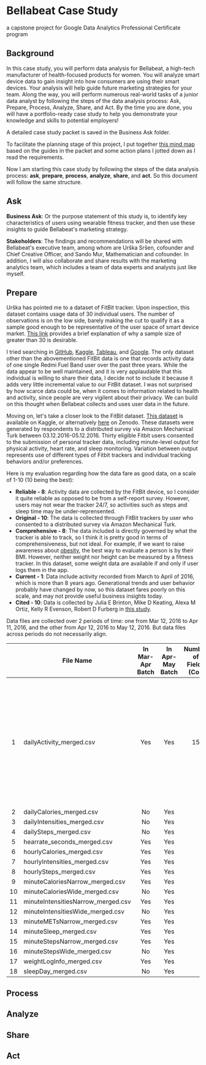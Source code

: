# Bellabeat Case Study
a capstone project for Google Data Analytics Professional Certificate program

## Background
In this case study, you will perform data analysis for Bellabeat, a high-tech manufacturer of health-focused products for women. You will analyze smart device data to gain insight into how consumers are using their smart devices. Your analysis will help guide future marketing strategies for your team. Along the way, you will perform numerous real-world tasks of a junior data analyst by following the steps of the data analysis process: Ask, Prepare, Process, Analyze, Share, and Act. By the time you are done, you will have a portfolio-ready case study to help you demonstrate your knowledge and skills to potential employers!

A detailed case study packet is saved in the Business Ask folder.

To facilitate the planning stage of this project, I put together [this mind map](https://miro.com/app/board/uXjVL_Uxt_4=/?share_link_id=308983498196) based on the guides in the packet and some action plans I jotted down as I read the requirements.

Now I am starting this case study by following the steps of the data analysis process: **ask**, **prepare**, **process**, **analyze**, **share**, and **act**. So this document will follow the same structure.

## Ask
**Business Ask**: Or the purpose statement of this study is, to identify key characteristics of users using wearable fitness tracker, and then use these insights to guide Bellabeat's marketing strategy.

**Stakeholders**: The findings and recommendations will be shared with Bellabeat's executive team, among whom are Urška Sršen, cofounder and Chief Creative Officer, and Sando Mur, Mathematician and cofounder. In addition, I will also collaborate and share results with the marketing analytics team, which includes a team of data experts and analysts just like myself.

## Prepare
Urška has pointed me to a dataset of FitBit tracker. Upon inspection, this dataset contains usage data of 30 individual users. The number of observations is on the low side, barely making the cut to qualify it as a sample good enough to be representative of the user space of smart device market. [This link](https://www.scribbr.com/statistics/central-limit-theorem/#:~:text=The%20central%20limit%20theorem%20states%20that%20the%20sampling%20distribution%20of,size%20is%20n%20%E2%89%A5%2030.) provides a brief explanation of why a sample size of greater than 30 is desirable.

I tried searching in [GitHub](https://github.com/), [Kaggle](https://www.kaggle.com/datasets), [Tableau](https://public.tableau.com/app/search/all), and [Google](https://www.google.com/). The only dataset other than the abovementioned FitBit data is one that records activity data of one single Redmi Fuel Band user over the past three years. While the data appear to be well maintained, and it is very applaudable that this individual is willing to share their data, I decide not to include it because it adds very little incremental value to our FitBit dataset. I was not surprised by how scarce data could be, when it comes to information related to health and activity, since people are very vigilent about their privacy. We can build on this thought when Bellabeat collects and uses user data in the future.

Moving on, let's take a closer look to the FitBit dataset. [This dataset](https://www.kaggle.com/datasets/arashnic/fitbit) is available on Kaggle, or alternatively [here](https://zenodo.org/records/53894#.YMoUpnVKiP9) on Zenodo. These datasets were generated by respondents to a distributed survey via Amazon Mechanical Turk between 03.12.2016-05.12.2016. Thirty eligible Fitbit users consented to the submission of personal tracker data, including minute-level output for physical activity, heart rate, and sleep monitoring. Variation between output represents use of different types of Fitbit trackers and individual tracking behaviors and/or preferences. 

Here is my evaluation regarding how the data fare as good data, on a scale of 1-10 (10 being the best):
* **Reliable - 8**: Activity data are collected by the FitBit device, so I consider it quite reliable as opposed to be from a self-report survey. However, users may not wear the tracker 24/7, so activities such as steps and sleep time may be under-reprensented.
* **Original - 10**: The data is collected through FitBit trackers by user who consented to a distributed survey via Amazon Mechanical Turk.
* **Comprehensive - 8**: The data included is directly governed by what the tracker is able to track, so I think it is pretty good in terms of comprehensiveness, but not ideal. For example, if we want to raise awareness about [obesity](https://www.who.int/news-room/fact-sheets/detail/obesity-and-overweight), the best way to evaluate a person is by their BMI. However, neither weight nor height can be measured by a fitness tracker. In this dataset, some weight data are available if and only if user logs them in the app.
* **Current - 1**: Data include activity recorded from March to April of 2016, which is more than 8 years ago. Generational trends and user behavior probably have changed by now, so this dataset fares poorly on this scale, and may not provide useful business insights today.
* **Cited - 10**: Data is collected by Julia E Brinton, Mike D Keating, Alexa M Ortiz, Kelly R Evenson, Robert D Furberg in [this study](https://pubmed.ncbi.nlm.nih.gov/28450274/).

Data files are collected over 2 periods of time: one from Mar 12, 2016 to Apr 11, 2016, and the other from Apr 12, 2016 to May 12, 2016. But data files across periods do not necessarily align.

|      | File Name | In Mar-Apr Batch | In Apr-May Batch | Number of Fields (Col) | Description of Data | Dependencies | Issues |
|:---: | --------- | :--------------: | :--------------: | :--------------------: | ------------------- | ------------ | ------ |
|1| dailyActivity_merged.csv | Yes | Yes | 15 | <ul><li>Id</li><li>ActivityDate</li><li>TotalSteps</li><li>TotalDistance</li><li>TrackerDistance</li><li>LoggedActivitiesDistance</li><li>VeryActiveDistance</li><li>ModeratelyActiveDistance</li><li>LightActiveDistance</li><li>SedentaryActiveDistance</li><li>VeryActiveMinutes</li><li>FairlyActiveMinutes</li><li>LightlyActiveMinutes</li><li>SedentaryMinutes</li><li>Calories</li></ul> | | <ul><li>Some numerical data are stored as text strings</li><li>TotalDistance may not equate the sum of its subcategories</li></ul> |
|2| dailyCalories_merged.csv | No | Yes | 
|3| dailyIntensities_merged.csv | No | Yes |
|4| dailySteps_merged.csv | No | Yes |
|5| hearrate_seconds_merged.csv | Yes | Yes |
|6| hourlyCalories_merged.csv | Yes | Yes |
|7| hourlyIntensities_merged.csv | Yes | Yes |
|8| hourlySteps_merged.csv | Yes | Yes |
|9| minuteCaloriesNarrow_merged.csv | Yes | Yes |
|10| minuteCaloriesWide_merged.csv | No | Yes |
|11| minuteIntensitiesNarrow_merged.csv | Yes | Yes |
|12| minuteIntensitiesWide_merged.csv | No | Yes |
|13| minuteMETsNarrow_merged.csv | Yes | Yes
|14| minuteSleep_merged.csv | Yes | Yes |
|15| minuteStepsNarrow_merged.csv | Yes | Yes |
|16| minuteStepsWide_merged.csv | No | Yes |
|17| weightLogInfo_merged.csv | Yes | Yes |
|18| sleepDay_merged.csv | No | Yes

## Process

## Analyze

## Share

## Act
